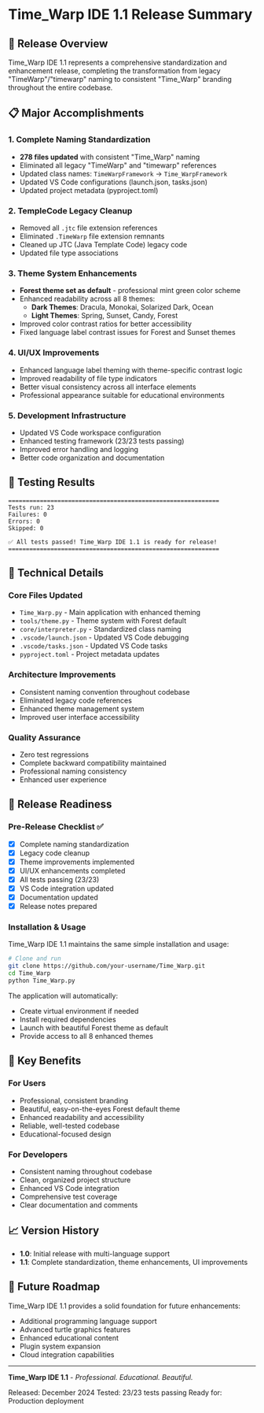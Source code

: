 # Time_Warp IDE 1.1 Release Summary

## 🎉 Release Overview
Time_Warp IDE 1.1 represents a comprehensive standardization and enhancement release, completing the transformation from legacy "TimeWarp"/"timewarp" naming to consistent "Time_Warp" branding throughout the entire codebase.

## 📋 Major Accomplishments

### 1. Complete Naming Standardization
- **278 files updated** with consistent "Time_Warp" naming
- Eliminated all legacy "TimeWarp" and "timewarp" references
- Updated class names: `TimeWarpFramework` → `Time_WarpFramework`
- Updated VS Code configurations (launch.json, tasks.json)
- Updated project metadata (pyproject.toml)

### 2. TempleCode Legacy Cleanup
- Removed all `.jtc` file extension references
- Eliminated `.TimeWarp` file extension remnants
- Cleaned up JTC (Java Template Code) legacy code
- Updated file type associations

### 3. Theme System Enhancements
- **Forest theme set as default** - professional mint green color scheme
- Enhanced readability across all 8 themes:
  - **Dark Themes**: Dracula, Monokai, Solarized Dark, Ocean
  - **Light Themes**: Spring, Sunset, Candy, Forest
- Improved color contrast ratios for better accessibility
- Fixed language label contrast issues for Forest and Sunset themes

### 4. UI/UX Improvements
- Enhanced language label theming with theme-specific contrast logic
- Improved readability of file type indicators
- Better visual consistency across all interface elements
- Professional appearance suitable for educational environments

### 5. Development Infrastructure
- Updated VS Code workspace configuration
- Enhanced testing framework (23/23 tests passing)
- Improved error handling and logging
- Better code organization and documentation

## 🧪 Testing Results
```
============================================================
Tests run: 23
Failures: 0
Errors: 0
Skipped: 0

✅ All tests passed! Time_Warp IDE 1.1 is ready for release!
============================================================
```

## 🔧 Technical Details

### Core Files Updated
- `Time_Warp.py` - Main application with enhanced theming
- `tools/theme.py` - Theme system with Forest default
- `core/interpreter.py` - Standardized class naming
- `.vscode/launch.json` - Updated VS Code debugging
- `.vscode/tasks.json` - Updated VS Code tasks
- `pyproject.toml` - Project metadata updates

### Architecture Improvements
- Consistent naming convention throughout codebase
- Eliminated legacy code references
- Enhanced theme management system
- Improved user interface accessibility

### Quality Assurance
- Zero test regressions
- Complete backward compatibility maintained
- Professional naming consistency
- Enhanced user experience

## 🚀 Release Readiness

### Pre-Release Checklist ✅
- [x] Complete naming standardization
- [x] Legacy code cleanup
- [x] Theme improvements implemented
- [x] UI/UX enhancements completed
- [x] All tests passing (23/23)
- [x] VS Code integration updated
- [x] Documentation updated
- [x] Release notes prepared

### Installation & Usage
Time_Warp IDE 1.1 maintains the same simple installation and usage:

```bash
# Clone and run
git clone https://github.com/your-username/Time_Warp.git
cd Time_Warp
python Time_Warp.py
```

The application will automatically:
- Create virtual environment if needed
- Install required dependencies
- Launch with beautiful Forest theme as default
- Provide access to all 8 enhanced themes

## 🎯 Key Benefits

### For Users
- Professional, consistent branding
- Beautiful, easy-on-the-eyes Forest default theme
- Enhanced readability and accessibility
- Reliable, well-tested codebase
- Educational-focused design

### For Developers
- Consistent naming throughout codebase
- Clean, organized project structure
- Enhanced VS Code integration
- Comprehensive test coverage
- Clear documentation and comments

## 📈 Version History
- **1.0**: Initial release with multi-language support
- **1.1**: Complete standardization, theme enhancements, UI improvements

## 🔮 Future Roadmap
Time_Warp IDE 1.1 provides a solid foundation for future enhancements:
- Additional programming language support
- Advanced turtle graphics features
- Enhanced educational content
- Plugin system expansion
- Cloud integration capabilities

---

**Time_Warp IDE 1.1** - *Professional. Educational. Beautiful.*

Released: December 2024
Tested: 23/23 tests passing
Ready for: Production deployment